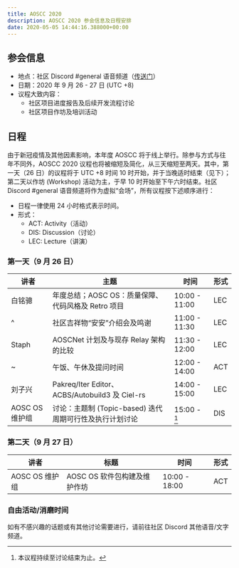 ```yaml
---
title: AOSCC 2020
description: AOSCC 2020 参会信息及日程安排
date: 2020-05-05 14:44:16.388000+00:00
---
```


## 参会信息

- 地点：社区 Discord #general 语音频道（[传送门](https://discord.gg/VYPHgt9)）
- 日期：2020 年 9 月 26 - 27 日 (UTC +8)
- 议程大致内容：
	- 社区项目进度报告及后续开发流程讨论
	- 社区项目作坊及培训活动

## 日程

由于新冠疫情及其他因素影响，本年度 AOSCC 将于线上举行。除参与方式与往年不同外，AOSCC 2020 议程也将被缩短及简化，从三天缩短至两天。其中，第一天（26 日）的议程将于 UTC +8 时间 10 时开始，并于当晚适时结束（见下）；第二天以作坊 (Workshop) 活动为主，于早 10 时开始至下午六时结束。社区 Discord #general 语音频道将作为虚拟“会场”，所有议程按下述顺序进行：

- 日程一律使用 24 小时格式表示时间。
- 形式：
	- ACT: Activity（活动） 
	- DIS: Discussion（讨论）
	- LEC: Lecture（讲演）

### 第一天（9 月 26 日）

| 讲者           | 主题                                                    | 时间          | 形式 |
|----------------|---------------------------------------------------------|---------------|------|
| 白铭骢         | 年度总结；AOSC OS：质量保障、代码风格及 Retro 项目      | 10:00 - 11:00 | LEC  |
| ^              | 社区吉祥物“安安”介绍会及鸣谢                            | 11:00 - 11:30 | LEC  |
| Staph          | AOSCNet 计划及与现存 Relay 架构的比较                   | 11:30 - 12:00 | LEC  |
| ~              | 午饭、午休及提问时间                                    | 12:00 - 14:00 | ACT  |
| 刘子兴         | Pakreq/Iter Editor、ACBS/Autobuild3 及 Ciel-rs          | 14:00 - 15:00 | LEC  |
| AOSC OS 维护组 | 讨论：主题制 (Topic-based) 迭代周期可行性及执行计划讨论 | 15:00 - [^1]  | DIS  |

[^1]: 本议程持续至讨论结束为止。

### 第二天（9 月 27 日）

| 讲者           | 标题                                            | 时间          | 形式 |
|----------------|-------------------------------------------------|---------------|------|
| AOSC OS 维护组 | AOSC OS 软件包构建及维护作坊                    | 10:00 - 18:00 | ACT  |

### 自由活动/消磨时间

如有不感兴趣的话题或有其他讨论需要进行，请前往社区 Discord 其他语音/文字频道。
